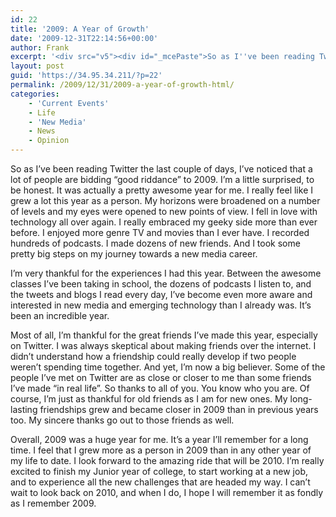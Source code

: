 ```yaml
---
id: 22
title: '2009: A Year of Growth'
date: '2009-12-31T22:14:56+00:00'
author: Frank
excerpt: '<div src="v5"><div id="_mcePaste">So as I''ve been reading Twitter the last couple of days, I''ve noticed&nbsp;that a lot of people are bidding "good riddance" to 2009. I''m a little&nbsp;surprised, to be honest. It was actually a pretty awesome year for me.&nbsp;I really feel like I grew a lot this year as a person. My horizons&nbsp;were broadened on a number of levels and my eyes were opened to new&nbsp;points of view. &nbsp;I fell in love with technology all over again. I&nbsp;really embraced my geeky side more than ever before. I enjoyed more&nbsp;genre TV and movies than I ever have. I recorded hundreds of podcasts.&nbsp;I made dozens of new friends. And I took some pretty big steps on my&nbsp;journey towards a new media career.</div></div>'
layout: post
guid: 'https://34.95.34.211/?p=22'
permalink: /2009/12/31/2009-a-year-of-growth-html/
categories:
    - 'Current Events'
    - Life
    - 'New Media'
    - News
    - Opinion
---
```


So as I’ve been reading Twitter the last couple of days, I’ve noticed that a lot of people are bidding “good riddance” to 2009. I’m a little surprised, to be honest. It was actually a pretty awesome year for me. I really feel like I grew a lot this year as a person. My horizons were broadened on a number of levels and my eyes were opened to new points of view. I fell in love with technology all over again. I really embraced my geeky side more than ever before. I enjoyed more genre TV and movies than I ever have. I recorded hundreds of podcasts. I made dozens of new friends. And I took some pretty big steps on my journey towards a new media career.

I’m very thankful for the experiences I had this year. Between the awesome classes I’ve been taking in school, the dozens of podcasts I listen to, and the tweets and blogs I read every day, I’ve become even more aware and interested in new media and emerging technology than I already was. It’s been an incredible year.

Most of all, I’m thankful for the great friends I’ve made this year, especially on Twitter. I was always skeptical about making friends over the internet. I didn’t understand how a friendship could really develop if two people weren’t spending time together. And yet, I’m now a big believer. Some of the people I’ve met on Twitter are as close or closer to me than some friends I’ve made “in real life”. So thanks to all of you. You know who you are. Of course, I’m just as thankful for old friends as I am for new ones. My long-lasting friendships grew and became closer in 2009 than in previous years too. My sincere thanks go out to those friends as well.

Overall, 2009 was a huge year for me. It’s a year I’ll remember for a long time. I feel that I grew more as a person in 2009 than in any other year of my life to date. I look forward to the amazing ride that will be 2010. I’m really excited to finish my Junior year of college, to start working at a new job, and to experience all the new challenges that are headed my way. I can’t wait to look back on 2010, and when I do, I hope I will remember it as fondly as I remember 2009.